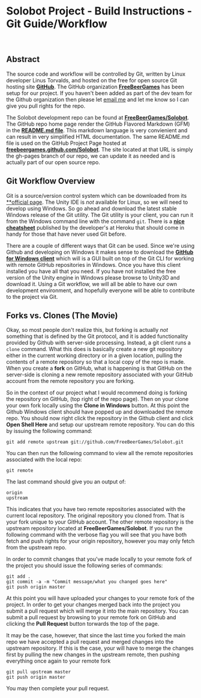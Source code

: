 # Solobot Project - Build Instructions - Git Guide/Workflow
<br />

## Abstract

The source code and workflow will be controlled by Git, written by Linux 
developer Linus Torvalds, and hosted on the free for open source Git hosting 
site [**GitHub**][1]. The GitHub organization [**FreeBeerGames**][2] has been
setup for our project. If you haven't been added as part of the dev team for 
the Github organization then please let [email me](cmg0030@auburn.edu) and let
me know so I can give you pull rights for the repo.

The Solobot development repo can be found at [**FreeBeerGames/Solobot**][3]. 
The GitHub repo home page render the GitHub Flavored Markdown (GFM) in the 
[**README.md file**][4]. This markdown language is very convienient and can
result in very simplified HTML documentation. The same README.md file is used
on the GitHub Project Page hosted at 
[**freebeergames.github.com/Solobot**][5]. The site located at that URL is
simply the gh-pages branch of our repo, we can update it as needed and is
actually part of our open source repo.

## Git Workflow Overview

Git is a source/version control system which can be downloaded from its
[**official page][6]. The Unity IDE is *not* available for Linux, so we will
need to develop using Windows. So go ahead and download the latest stable
Windows release of the Git utility. The Git utility is your client, you can
run it from the Windows command line with the command `git`. There is a
[**nice cheatsheet**][7] published by the developer's at Heroku that should
come in handy for those that have never used Git before.

There are a couple of different ways that Git can be used. Since we're using
Github and developing on Windows it makes sense to download the 
[**GitHub for Windows client**][8] which will is a GUI built on top of the Git
CLI for working with remote GitHub repositories in Windows. Once you have this
client installed you have all that you need. If you have not installed the
free version of the Unity engine in Windows please browse to Unity3D and
download it. Using a Git workflow, we will all be able to have our own
development environment, and hopefully everyone will be able to contribute to
the project via Git.

## Forks vs. Clones (The Movie)

Okay, so most people don't realize this, but forking is actually *not* 
something that is defined by the Git protocol, and it is added functionality
provided by Github with server-side processing. Instead, a git client
runs a `clone` command. What this does is basically create a new git repository
either in the current working directory or in a given location, pulling
the contents of a remote repository so that a local copy of the repo is made.
When you create a **fork** on GitHub, what is happening is that GitHub on the
server-side is cloning a new remote repository associated with your GitHub
account from the remote repository you are forking.

So in the context of our project what I would recommend doing is forking the
repository on GitHub, (top right of the repo page). Then on your clone your
own fork locally using the **Clone in Windows** button. At this point the
Github Windows client should have popped up and downloaded the remote repo.
You should now right click the repository in the Github client and click
**Open Shell Here** and setup our upstream remote repository. You can
do this by issuing the following command:

    git add remote upstream git://github.com/FreeBeerGames/Solobot.git
	
You can then run the following command to view all the remote repositories
associated with the local repo:

    git remote

The last command should give you an output of:

    origin
	upstream

This indicates that you have two remote repositories associated with the
current local repository. The original repository you cloned from. That is
your fork unique to your GitHub account. The other remote repository is the
upstream repository located at **FreeBeerGames/Solobot**. If you run the
following command with the verbose flag you will see that you have both
fetch and push rights for your origin repository, however you may only fetch
from the upstream repo.

In order to commit changes that you've made locally to your remote fork of the
project you should issue the following series of commands:

    git add .
	git commit -a -m "Commit message/what you changed goes here"
	git push origin master

At this point you will have uploaded your changes to your remote fork of the
project. In order to get your changes merged back into the project you
submit a pull request which will merge it into the main repository. You can
submit a pull request by browsing to your remote fork on GitHub and clicking
the **Pull Request** button torwards the top of the page.

It may be the case, however, that since the last time you forked the main repo
we have accepted a pull request and merged changes into the upstream
repository. If this is the case, your will have to merge the changes first by
pulling the new changes in the upstream remote, then pushing everything once
again to your remote fork

    git pull upstream master
	git push origin master
	
You may then complete your pull request.
	
[1]: http://github.com/
[2]: http://github.com/FreeBeerGames/
[3]: http://github.com/FreeBeerGames/Solobot/
[4]: https://raw.github.com/FreeBeerGames/Solobot/master/README.md
[5]: http://freebeergames.github.com/Solobot/
[6]: http://git-scm.com/
[7]: https://na1.salesforce.com/help/doc/en/salesforce_git_developer_cheatsheet.pdf
[8]: http://windows.github.com/
[9]: http://unity3d.com/